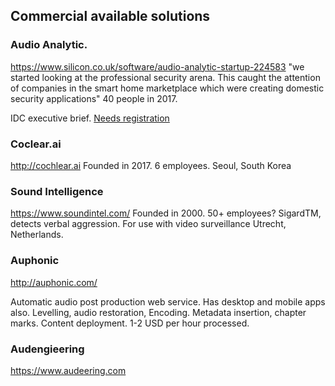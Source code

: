 
## Commercial available solutions

### Audio Analytic.
https://www.silicon.co.uk/software/audio-analytic-startup-224583
"we started looking at the professional security arena.
This caught the attention of companies in the smart home marketplace which were creating domestic security applications"
40 people in 2017.

IDC executive brief.
[Needs registration](https://www.audioanalytic.com/idc-executive-brief-sound-recognition/)

### Coclear.ai
http://cochlear.ai
Founded in 2017. 6 employees.
Seoul, South Korea

### Sound Intelligence
https://www.soundintel.com/
Founded in 2000. 50+ employees?
SigardTM, detects verbal aggression. For use with video surveillance
Utrecht, Netherlands.

### Auphonic
http://auphonic.com/

Automatic audio post production web service.
Has desktop and mobile apps also.
Levelling, audio restoration,
Encoding.
Metadata insertion, chapter marks.
Content deployment.
1-2 USD per hour processed.

### Audengieering
https://www.audeering.com
